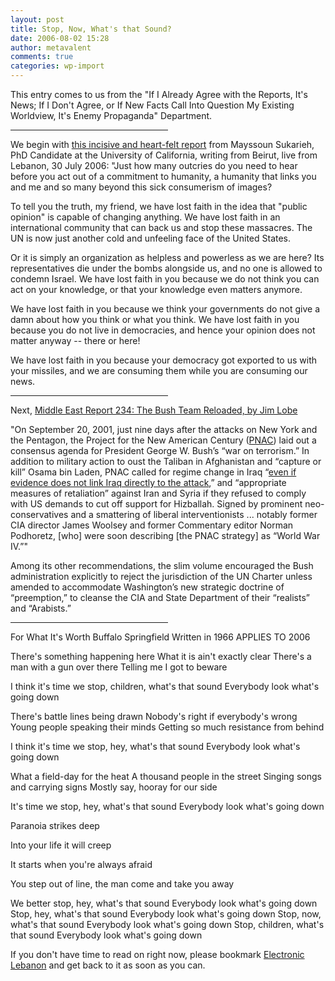 ```yaml
---
layout: post
title: Stop, Now, What's that Sound?
date: 2006-08-02 15:28
author: metavalent
comments: true
categories: wp-import
---
```

This entry comes to us from the "If I Already Agree with the Reports, It's News; If I Don't Agree, or If New Facts Call Into Question My Existing Worldview, It's Enemy Propaganda" Department.

<hr width="50%" align="center"/>
We begin with <a href="http://electronicintifada.net/v2/article5341.shtml">this incisive and heart-felt report</a> from Mayssoun Sukarieh, PhD Candidate at the University of California, writing from Beirut, live from Lebanon, 30 July 2006: "Just how many outcries do you need to hear before you act out of a commitment to humanity, a humanity that links you and me and so many beyond this sick consumerism of images?

To tell you the truth, my friend, we have lost faith in the idea that "public opinion" is capable of changing anything. We have lost faith in an international community that can back us and stop these massacres. The UN is now just another cold and unfeeling face of the United States.

Or it is simply an organization as helpless and powerless as we are here? Its representatives die under the bombs alongside us, and no one is allowed to condemn Israel. We have lost faith in you because we do not think you can act on your knowledge, or that your knowledge even matters anymore.

We have lost faith in you because we think your governments do not give a damn about how you think or what you think. We have lost faith in you because you do not live in democracies, and hence your opinion does not matter anyway -- there or here!

We have lost faith in you because your democracy got exported to us with your missiles, and we are consuming them while you are consuming our news.

<hr width="50%" align="center"/>
Next, <a href="http://www.merip.org/mer/mer234/lobe.html">Middle East Report 234: The Bush Team Reloaded, by Jim Lobe</a>

"On September 20, 2001, just nine days after the attacks on New York and the Pentagon, the Project for the New American Century (<a href="http://en.wikipedia.org/wiki/Project_for_the_New_American_Century">PNAC</a>) laid out a consensus agenda for President George W. Bush’s “war on terrorism.” In addition to military action to oust the Taliban in Afghanistan and “capture or kill” Osama bin Laden, PNAC called for regime change in Iraq “<a href="http://www.newamericancentury.org/">even if evidence does not link Iraq directly to the attack</a>,” and “appropriate measures of retaliation” against Iran and Syria if they refused to comply with US demands to cut off support for Hizballah. Signed by prominent neo-conservatives and a smattering of liberal interventionists ... notably former CIA director James Woolsey and former Commentary editor Norman Podhoretz, [who] were soon describing [the PNAC strategy] as “World War IV.”"

Among its other recommendations, the slim volume encouraged the Bush administration explicitly to reject the jurisdiction of the UN Charter unless amended to accommodate Washington’s new strategic doctrine of “preemption,” to cleanse the CIA and State Department of their “realists” and “Arabists.”

<hr width="50%" align="center"/>
For What It's Worth
Buffalo Springfield
Written in 1966
APPLIES TO 2006

There's something happening here
What it is ain't exactly clear
There's a man with a gun over there
Telling me I got to beware

I think it's time we stop, children, what's that sound
Everybody look what's going down

There's battle lines being drawn
Nobody's right if everybody's wrong
Young people speaking their minds
Getting so much resistance from behind

I think it's time we stop, hey, what's that sound
Everybody look what's going down

What a field-day for the heat
A thousand people in the street
Singing songs and carrying signs
Mostly say, hooray for our side

It's time we stop, hey, what's that sound
Everybody look what's going down

Paranoia strikes deep

Into your life it will creep

It starts when you're always afraid

You step out of line, the man come and take you away

We better stop, hey, what's that sound
Everybody look what's going down
Stop, hey, what's that sound
Everybody look what's going down
Stop, now, what's that sound
Everybody look what's going down
Stop, children, what's that sound
Everybody look what's going down

If you don't have time to read on right now, please bookmark <a href="http://electroniclebanon.com/">Electronic Lebanon</a> and get back to it as soon as you can.
